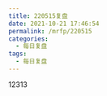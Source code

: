 ```yaml
---
title: 220515复盘
date: 2021-10-21 17:46:54
permalink: /mrfp/220515
categories: 
  - 每日复盘
tags: 
  - 每日复盘
---
```



12313